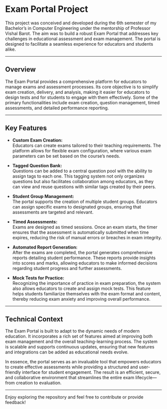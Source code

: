 # Exam Portal Project

This project was conceived and developed during the 6th semester of my Bachelor’s in Computer Engineering under the mentorship of Professor Vishal Barot. The aim was to build a robust Exam Portal that addresses key challenges in educational assessment and exam management. The portal is designed to facilitate a seamless experience for educators and students alike.

---

## Overview

The Exam Portal provides a comprehensive platform for educators to manage exams and assessment processes. Its core objective is to simplify exam creation, delivery, and analysis, making it easier for educators to design tests and for students to engage with them effectively. Some of the primary functionalities include exam creation, question management, timed assessments, and detailed performance reporting.

---

## Key Features

- **Custom Exam Creation:**  
  Educators can create exams tailored to their teaching requirements. The platform allows for flexible exam configuration, where various exam parameters can be set based on the course’s needs.

- **Tagged Question Bank:**  
  Questions can be added to a central question pool with the ability to assign tags to each one. This tagging system not only organizes questions but also facilitates collaboration among educators, as they can view and reuse questions with similar tags created by their peers.

- **Student Group Management:**  
  The portal supports the creation of multiple student groups. Educators can assign specific exams to designated groups, ensuring that assessments are targeted and relevant.

- **Timed Assessments:**  
  Exams are designed as timed sessions. Once an exam starts, the timer ensures that the assessment is automatically submitted when time expires, reducing the risk of manual errors or breaches in exam integrity.

- **Automated Report Generation:**  
  After the exams are completed, the portal generates comprehensive reports detailing student performance. These reports provide insights into scores and marks, allowing educators to make informed decisions regarding student progress and further assessments.

- **Mock Tests for Practice:**  
  Recognizing the importance of practice in exam preparation, the system also allows educators to create and assign mock tests. This feature helps students familiarize themselves with the exam format and content, thereby reducing exam anxiety and improving overall performance.

---

## Technical Context

The Exam Portal is built to adapt to the dynamic needs of modern education. It incorporates a rich set of features aimed at improving both exam management and the overall teaching-learning process. The system is scalable and supports continuous updates, ensuring that new features and integrations can be added as educational needs evolve.

In essence, the portal serves as an invaluable tool that empowers educators to create effective assessments while providing a structured and user-friendly interface for student engagement. The result is an efficient, secure, and collaborative environment that streamlines the entire exam lifecycle—from creation to evaluation.

---

Enjoy exploring the repository and feel free to contribute or provide feedback!
